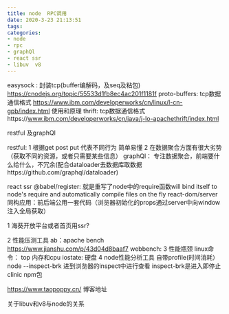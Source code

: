 ```yaml
---
title: node  RPC调用
date: 2020-3-23 21:13:51
tags:
categories: 
- node
- rpc
- graphQl
- react ssr
- libuv  v8
---
```



easysock : 封装tcp(buffer编解码，及seq及粘包) https://cnodejs.org/topic/55533d1fb8ec4ac201f1181f
proto-buffers: tcp数据通信格式 https://www.ibm.com/developerworks/cn/linux/l-cn-gpb/index.html  使用和原理
thrift: tcp数据通信格式https://www.ibm.com/developerworks/cn/java/j-lo-apachethrift/index.html


restful  及graphQl

restful: 
    1 根据get  post put 代表不同行为 简单易懂
    2 在数据聚合方面有很大劣势（获取不同的资源，或者只需要某些信息）
graphQl：
   专注数据聚合，前端要什么给什么，不冗余(配合dataloader去数据库取数据https://github.com/graphql/dataloader)



react ssr
  @babel/register: 就是重写了node中的require函数will bind itself to node's require and automatically compile files on the fly
  react-dom/server
  同构应用：前后端公用一套代码（浏览器初始化的props通过server中向window注入全局获取）


1  海葵开放平台或者首页用ssr?


2 性能压测工具
  ab：apache bench  https://www.jianshu.com/p/43d04d8baaf7
  webbench:
3 性能瓶颈
   linux命令： top  内存和cpu
   iostate: 硬盘
4  node性能分析工具
   自带profile(时间消耗）
   node --inspect-brk  进到浏览器的inspect中进行查看  inspect-brk是进入即停止
   clinic  npm包

https://www.taopoppy.cn/  博客地址


关于libuv和v8与node的关系